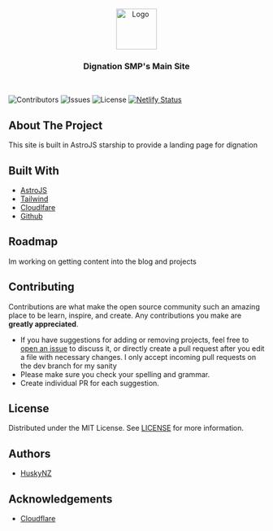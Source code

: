 <br/>
<p align="center">
  <a href="https://github.com/dignation/website">
    <img src="https://dig.blob.core.windows.net/public/New_Project_3.png?sp=r&st=2024-08-31T18:40:19Z&se=2030-01-01T01:40:19Z&spr=https&sv=2022-11-02&sr=c&sig=GONdaubyx2Hczt7dae%2Fvlnocb7VfisxotnLEstT8w9Y%3D" alt="Logo" width="80" height="80">
  </a>

  <h3 align="center">Dignation SMP's Main Site</h3>
  <br>

</p>

![Contributors](https://img.shields.io/github/contributors/dignation/website?color=dark-green) ![Issues](https://img.shields.io/github/issues/dignation/website) ![License](https://img.shields.io/github/license/dignation/website) [![Netlify Status](https://api.netlify.com/api/v1/badges/56a98fbb-d552-46d7-843d-73b06fa5f2b7/deploy-status)](https://app.netlify.com/sites/dignation/deploys)
## About The Project

This site is built in AstroJS starship to provide a landing page for dignation
## Built With

- [AstroJS](https://astro.build/)
- [Tailwind](https://tailwindcss.com/)
- [Cloudlfare](https://www.cloudflare.com/)
- [Github](https://github.com/)

## Roadmap

Im working on getting content into the blog and projects

## Contributing

Contributions are what make the open source community such an amazing place to be learn, inspire, and create. Any contributions you make are **greatly appreciated**.

- If you have suggestions for adding or removing projects, feel free to [open an issue](https://github.com/dignation/website/issues/new) to discuss it, or directly create a pull request after you edit a file with necessary changes. I only accept incoming pull requests on the dev branch for my sanity
- Please make sure you check your spelling and grammar.
- Create individual PR for each suggestion.

## License

Distributed under the MIT License. See [LICENSE](https://github.com/dignation/website/blob/master/LICENSE) for more information.

## Authors

- [HuskyNZ](https://www.husky.nz)

## Acknowledgements

- [Cloudflare](https://cloudflare.com)
